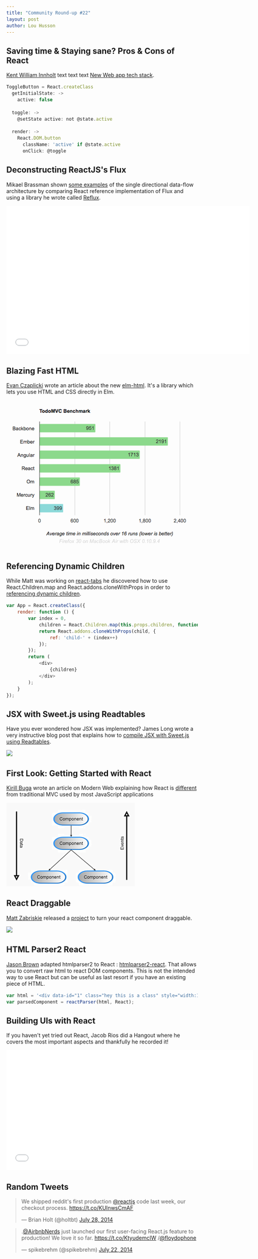 ```yaml
---
title: "Community Round-up #22"
layout: post
author: Lou Husson
---
```


## Saving time & Staying sane? Pros & Cons of React
[Kent William Innholt](http://http://kentwilliam.com/) text text text [New Web app tech stack](http://kentwilliam.com/articles/saving-time-staying-sane-pros-cons-of-react-js). 

```javascript
ToggleButton = React.createClass
  getInitialState: -> 
    active: false

  toggle: ->
    @setState active: not @state.active

  render: ->
    React.DOM.button
      className: 'active' if @state.active 
      onClick: @toggle   
```

## Deconstructing ReactJS's Flux

Mikael Brassman shown [some examples](http://spoike.ghost.io/deconstructing-reactjss-flux/) of the single directional data-flow architecture by comparing React reference implementation of Flux and using a library he wrote called [Reflux](https://github.com/spoike/reflux).

<iframe allowfullscreen="" data-progress="true" frameborder="0" height="390" id="vimeo-player" mozallowfullscreen="" src="//player.vimeo.com/video/100245392?api=1&amp;title=0" webkitallowfullscreen="" width="640"></iframe>


## Blazing Fast HTML

[Evan Czaplicki](http://evan.czaplicki.us) wrote an article about the new [elm-html](https://github.com/evancz/elm-html). It's a library which lets you use HTML and CSS directly in Elm.

[![](/img/sampleResults.png)](http://elm-lang.org/diagrams/sampleResults.png)

## Referencing Dynamic Children

While Matt was working  on [react-tabs](https://www.npmjs.org/package/react-tabs) he discovered how to use React.Children.map and React.addons.cloneWithProps in order to [referencing dynamic children](http://www.mattzabriskie.com/blog/react-referencing-dynamic-children).

```javascript
var App = React.createClass({
    render: function () {
        var index = 0,
            children = React.Children.map(this.props.children, function (child) {
            return React.addons.cloneWithProps(child, {
                ref: 'child-' + (index++)
            });
        });
        return (
            <div>
                {children}
            </div>
        );
    }
});
```


## JSX with Sweet.js using Readtables

Have you ever wondered how JSX was implemented? James Long wrote a very instructive blog post that explains how to [compile JSX with Sweet.js using Readtables](http://jlongster.com/Compiling-JSX-with-Sweet.js-using-Readtables).

<a href="http://jlong\
ster.com/Compiling-JSX-with-Sweet.js-using-Readtables"><img src="http://i.imgur.com/jlvJqx1.png" /></a>


## First Look: Getting Started with React

[Kirill Buga](http://modernweb.com/authors/kirill-buga/) wrote an article on Modern Web explaining how React is [different](http://modernweb.com/2014/07/23/getting-started-reactjs/) from traditional MVC used by most JavaScript applications 

[![](/img/getstart.png)](http://modernweb.com/2014/07/23/getting-started-reactjs)


## React Draggable

[Matt Zabriskie](https://github.com/mzabriskie) released a [project](https://github.com/mzabriskie/react-draggable) to turn your react component draggable.

[![](http://i.imgur.com/EiWPhGP.png)](http://mzabriskie.github.io/react-draggable/example/)


## HTML Parser2 React

[Jason Brown](http://browniefed.github.io/) adapted htmlparser2 to React : [htmlparser2-react](https://www.npmjs.org/package/htmlparser2-react). That allows you to convert raw html to react DOM components.
This is not the intended way to use React but can be useful as last resort if you have an existing piece of HTML.

```javascript
var html = '<div data-id="1" class="hey this is a class" style="width:100%;height: 100%;"><article id="this-article"><p>hey this is a paragraph</p><div><ul><li>1</li><li>2</li><li>3</li></ul></div></article></div>';
var parsedComponent = reactParser(html, React);
```

## Building UIs with React

If you haven't yet tried out React, Jacob Rios did a Hangout where he covers the most important aspects and thankfully he recorded it!

<iframe width="650" height="315" src="//www.youtube.com/embed/lAn7GVoGlKU" frameborder="0" allowfullscreen></iframe>


## Random Tweets
<blockquote class="twitter-tweet" lang="en"><p>We shipped reddit&#39;s first production <a href="https://twitter.com/reactjs">@reactjs</a> code last week, our checkout process.&#10;&#10;<a href="https://t.co/KUInwsCmAF">https://t.co/KUInwsCmAF</a></p>&mdash; Brian Holt (@holtbt) <a href="https://twitter.com/holtbt/statuses/493852312604254208">July 28, 2014</a></blockquote>
<blockquote class="twitter-tweet" lang="en"><p>.<a href="https://twitter.com/AirbnbNerds">@AirbnbNerds</a> just launched our first user-facing React.js feature to production! We love it so far. <a href="https://t.co/KtyudemcIW">https://t.co/KtyudemcIW</a> /<a href="https://twitter.com/floydophone">@floydophone</a></p>&mdash; spikebrehm (@spikebrehm) <a href="https://twitter.com/spikebrehm/statuses/491645223643013121">July 22, 2014</a></blockquote>
